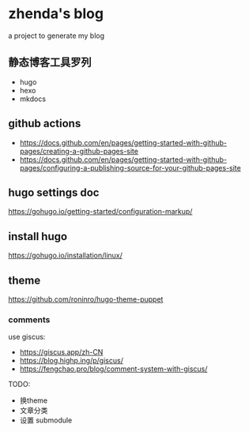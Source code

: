 # zhenda's blog

a project to generate my blog

## 静态博客工具罗列

- hugo
- hexo
- mkdocs

## github actions

- <https://docs.github.com/en/pages/getting-started-with-github-pages/creating-a-github-pages-site>
- <https://docs.github.com/en/pages/getting-started-with-github-pages/configuring-a-publishing-source-for-your-github-pages-site>

## hugo settings doc

https://gohugo.io/getting-started/configuration-markup/

## install hugo

https://gohugo.io/installation/linux/

## theme
https://github.com/roninro/hugo-theme-puppet

### comments

use giscus:
- https://giscus.app/zh-CN
- https://blog.highp.ing/p/giscus/
- https://fengchao.pro/blog/comment-system-with-giscus/

TODO: 

- 换theme
- 文章分类
- 设置 submodule
